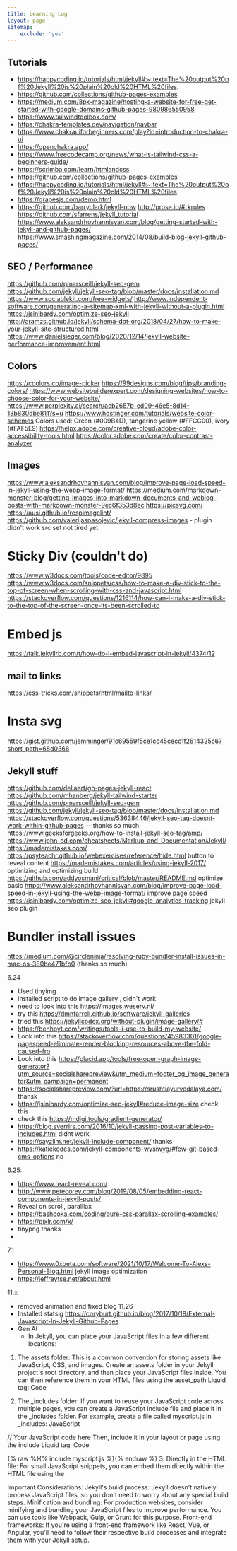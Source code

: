 ```yaml
---
title: Learning Log
layout: page
sitemap:
    exclude: 'yes'
---
```


## Tutorials
- https://happycoding.io/tutorials/html/jekyll#:~:text=The%20output%20of%20Jekyll%20is%20plain%20old%20HTML%20files.
- https://github.com/collections/github-pages-examples
- https://medium.com/8px-magazine/hosting-a-website-for-free-get-started-with-google-domains-github-pages-980986550958
- https://www.tailwindtoolbox.com/
- https://chakra-templates.dev/navigation/navbar
- https://www.chakrauiforbeginners.com/play?id=introduction-to-chakra-ui
- https://openchakra.app/
- https://www.freecodecamp.org/news/what-is-tailwind-css-a-beginners-guide/
- https://scrimba.com/learn/htmlandcss
- https://github.com/collections/github-pages-examples
- https://happycoding.io/tutorials/html/jekyll#:~:text=The%20output%20of%20Jekyll%20is%20plain%20old%20HTML%20files.
- https://grapesjs.com/demo.html
- https://github.com/barryclark/jekyll-now
http://prose.io/#rkrules
https://github.com/sfarrens/jekyll_tutorial
https://www.aleksandrhovhannisyan.com/blog/getting-started-with-jekyll-and-github-pages/
https://www.smashingmagazine.com/2014/08/build-blog-jekyll-github-pages/

## SEO / Performance
https://github.com/pmarsceill/jekyll-seo-gem
https://github.com/jekyll/jekyll-seo-tag/blob/master/docs/installation.md
https://www.sociablekit.com/free-widgets/
http://www.independent-software.com/generating-a-sitemap-xml-with-jekyll-without-a-plugin.html
https://jsinibardy.com/optimize-seo-jekyll
http://aramzs.github.io/jekyll/schema-dot-org/2018/04/27/how-to-make-your-jekyll-site-structured.html
https://www.danielsieger.com/blog/2020/12/14/jekyll-website-performance-improvement.html

## Colors
https://coolors.co/image-picker
https://99designs.com/blog/tips/branding-colors/
https://www.websitebuilderexpert.com/designing-websites/how-to-choose-color-for-your-website/
https://www.perplexity.ai/search/acb2657b-ed09-46e5-8d14-13b830dbe811?s=u
https://www.hostinger.com/tutorials/website-color-schemes
Colors used: Green (#009B4D), tangerine yellow (#FFCC00), ivory (#FAF5E9)
https://helpx.adobe.com/creative-cloud/adobe-color-accessibility-tools.html
https://color.adobe.com/create/color-contrast-analyzer

## Images
https://www.aleksandrhovhannisyan.com/blog/improve-page-load-speed-in-jekyll-using-the-webp-image-format/
https://medium.com/markdown-monster-blog/getting-images-into-markdown-documents-and-weblog-posts-with-markdown-monster-9ec6f353d8ec
https://picsvg.com/
https://ausi.github.io/respimagelint/
https://github.com/valerijaspasojevic/jekyll-compress-images - plugin didn't work
src set not tired yet

# Sticky Div (couldn't do)
https://www.w3docs.com/tools/code-editor/9895
https://www.w3docs.com/snippets/css/how-to-make-a-div-stick-to-the-top-of-screen-when-scrolling-with-css-and-javascript.html
https://stackoverflow.com/questions/1216114/how-can-i-make-a-div-stick-to-the-top-of-the-screen-once-its-been-scrolled-to

# Embed js
https://talk.jekyllrb.com/t/how-do-i-embed-javascript-in-jekyll/4374/12

## mail to links
https://css-tricks.com/snippets/html/mailto-links/

# Insta svg
https://gist.github.com/jemminger/91c69559f5ce1cc45cecc1f2614325c6?short_path=68d0366

## Jekyll stuff
https://github.com/dellaert/gh-pages-jekyll-react
https://github.com/mhanberg/jekyll-tailwind-starter
https://github.com/pmarsceill/jekyll-seo-gem
https://github.com/jekyll/jekyll-seo-tag/blob/master/docs/installation.md
https://stackoverflow.com/questions/53638446/jekyll-seo-tag-doesnt-work-within-github-pages -- thanks so much
https://www.geeksforgeeks.org/how-to-install-jekyll-seo-tag/amp/
https://www.john-cd.com/cheatsheets/Markup_and_Documentation/Jekyll/
https://mademistakes.com/
https://psyteachr.github.io/webexercises/reference/hide.html button to reveal content
https://mademistakes.com/articles/using-jekyll-2017/ optimizing and optimizing build
https://github.com/addyosmani/critical/blob/master/README.md optimize basic
https://www.aleksandrhovhannisyan.com/blog/improve-page-load-speed-in-jekyll-using-the-webp-image-format/ improve page speed
https://jsinibardy.com/optimize-seo-jekyll#google-analytics-tracking jekyll seo plugin

# Bundler install issues
https://medium.com/@circleninja/resolving-ruby-bundler-install-issues-in-mac-os-380be471bfb0 (thanks so much)

6.24
- Used tinyimg
- installed script to do image gallery , didn't work
- need to look into this https://images.weserv.nl/
- try this https://dmnfarrell.github.io/software/jekyll-galleries
- tried this https://jekyllcodex.org/without-plugin/image-gallery/#
- https://benhoyt.com/writings/tools-i-use-to-build-my-website/
- Look into this https://stackoverflow.com/questions/45983301/google-pagespeed-eliminate-render-blocking-resources-above-the-fold-caused-fro
- Look into this https://placid.app/tools/free-open-graph-image-generator?utm_source=socialsharepreview&utm_medium=footer_og_image_generator&utm_campaign=permanent
- https://socialsharepreview.com/?url=https://srushtiayurvedalaya.com/ thansk
- https://jsinibardy.com/optimize-seo-jekyll#reduce-image-size check this
- check this https://mdigi.tools/gradient-generator/
- https://blog.sverrirs.com/2016/10/jekyll-passing-post-variables-to-includes.html didnt work
- https://sayzlim.net/jekyll-include-component/ thanks
- https://katiekodes.com/jekyll-components-wysiwyg/#few-git-based-cms-options no

6.25:
- https://www.react-reveal.com/
- http://www.petecorey.com/blog/2019/08/05/embedding-react-components-in-jekyll-posts/
- Reveal on scroll, paralllax
- https://bashooka.com/coding/pure-css-parallax-scrolling-examples/
- https://pixlr.com/x/
- tinypng thanks
-

7.1
- https://www.0xbeta.com/software/2021/10/17/Welcome-To-Alexs-Personal-Blog.html jekyll image optimization
- https://jeffreytse.net/about.html

11.x
- removed animation and fixed blog
11.26
- Installed statsig https://coryburt.github.io/blog/2017/10/18/External-Javascript-In-Jekyll-Github-Pages
- Gen AI
  - In Jekyll, you can place your JavaScript files in a few different locations:
1. The assets folder:
This is a common convention for storing assets like JavaScript, CSS, and images. Create an assets folder in your Jekyll project's root directory, and then place your JavaScript files inside.
You can then reference them in your HTML files using the asset_path Liquid tag:
Code

<script src="{{ '/assets/js/myscript.js' | asset_path }}"></script>
2. The _includes folder:
If you want to reuse your JavaScript code across multiple pages, you can create a JavaScript include file and place it in the _includes folder.
For example, create a file called myscript.js in _includes:
JavaScript

// Your JavaScript code here
Then, include it in your layout or page using the include Liquid tag:
Code

{% raw %}{% include myscript.js %}{% endraw %}
3. Directly in the HTML file:
For small JavaScript snippets, you can embed them directly within the HTML file using the <script> tag:
Code

<script>
  // Your JavaScript code here
</script>
Important Considerations:
Jekyll's build process:
Jekyll doesn't natively process JavaScript files, so you don't need to worry about any special build steps.
Minification and bundling:
For production websites, consider minifying and bundling your JavaScript files to improve performance. You can use tools like Webpack, Gulp, or Grunt for this purpose.
Front-end frameworks:
If you're using a front-end framework like React, Vue, or Angular, you'll need to follow their respective build processes and integrate them with your Jekyll setup.